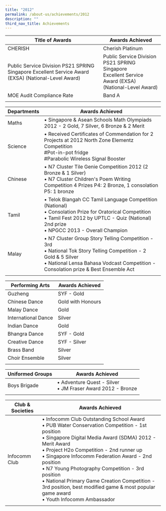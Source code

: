 ```yaml
---
title: "2012"
permalink: /about-us/achievements/2012
description: ""
third_nav_title: Achievements
---
```

|Title of Awards | Awards Achieved |
|---|---|
| CHERISH | Cherish Platinum |
| Public Service Division PS21 SPRING Singapore Excellent Service Award (EXSA) (National-Level Award) | Public Service Division PS21 SPRING Singapore<br>Excellent Service Award (EXSA) (National-Level Award) |
| MOE Audit Compliance Rate | Band A |
| | | 

| Departments | Awards Achieved |
|---|---|
| Maths | • Singapore & Asean Schools Math Olympiads 2012 - 2 Gold, 7 Silver, 6 Bronze & 2 Merit |
| Science | • Received Certificates of Commendation for 2 Projects at 2012 North Zone Elementz Competition<br>#Pot-in-pot fridge<br>#Parabolic Wireless Signal Booster |
| Chinese | • N7 Cluster Tile Genie Competition 2012 (2 Bronze & 1 Silver)<br>• N7 Cluster Children's Poem Writing Competition 4 Prizes P4: 2 Bronze, 1 consolation P5: 1 bronze |
| Tamil | • Telok Blangah CC Tamil Language Competition (National)<br>• Consolation Prize for Oratorical Competition<br>• Tamil Fest 2012 by UPTLC - Quiz (National) 2nd prize<br>• NPGCC 2013 - Overall Champion |
| Malay | • N7 Cluster Group Story Telling Competition - 3rd<br>• National Tok Story Telling Competition - 2 Gold & 5 Silver<br>• National Lensa Bahasa Vodcast Competition - Consolation prize & Best Ensemble Act |
| | |

| Performing Arts | Awards Achieved |
|---|---|
| Guzheng | SYF - Gold |
| Chinese Dance | Gold with Honours |
| Malay Dance | Gold |
| International Dance | Silver |
| Indian Dance | Gold |
| Bhangra Dance | SYF - Gold |
| Creative Dance | SYF - Silver |
| Brass Band | Silver |
| Choir Ensemble | Silver |
| | |

| Uniformed Groups | Awards Achieved |
|---|---|
| Boys Brigade | • Adventure Quest - Silver<br>• JM Fraser Award 2012 - Bronze |
| | | 

| Club & Societies | Awards Achieved |
|---|---|
| Infocomm Club | • Infocomm Club Outstanding School Award<br>• PUB Water Conservation Competition - 1st position<br>• Singapore Digital Media Award (SDMA) 2012 - Merit Award<br>• Project H2o Competition - 2nd runner up<br>• Singapore Infocomm Federation Award - 2nd position<br>• N7 Young Photography Competition - 3rd position<br>• National Primary Game Creation Competition - 3rd position, best modified game & most popular game award<br>• Youth Infocomm Ambassador |
| | | 